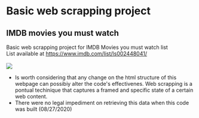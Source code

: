 # Basic web scrapping project
## IMDB movies you must watch
Basic web scrapping project for IMDB Movies you must watch list
<br>
List available at https://www.imdb.com/list/ls002448041/
<br>
<br>
<img src = "https://jeremymattheiss.files.wordpress.com/2017/07/jaws-logo.png?w=640">
<br>
- Is worth considering that any change on the html structure of this webpage can possibiy alter the code's effectivenes.
Web scrapping is a pontual techinique that captures a framed and specific state of a certain web content.
- There were no legal impediment on retrieving this data when this code was built (08/27/2020)
